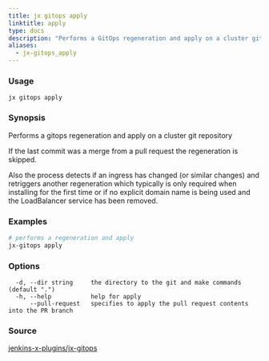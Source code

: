 ```yaml
---
title: jx gitops apply
linktitle: apply
type: docs
description: "Performs a GitOps regeneration and apply on a cluster git repository"
aliases:
  - jx-gitops_apply
---
```


### Usage

```
jx gitops apply
```

### Synopsis

Performs a gitops regeneration and apply on a cluster git repository

If the last commit was a merge from a pull request the regeneration is skipped.

Also the process detects if an ingress has changed (or similar changes) and retriggers another regeneration which typically is only required when installing for the first time or if no explicit domain name is being used and the LoadBalancer service has been removed.

### Examples

  ```bash
  # performs a regeneration and apply
  jx-gitops apply

  ```

### Options

```
  -d, --dir string     the directory to the git and make commands (default ".")
  -h, --help           help for apply
      --pull-request   specifies to apply the pull request contents into the PR branch
```

### Source

[jenkins-x-plugins/jx-gitops](https://github.com/jenkins-x-plugins/jx-gitops)
